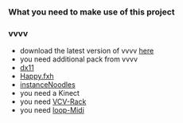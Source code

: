 ### What you need to make use of this project

### vvvv
* download the latest version of vvvv [here](https://vvvv.org/downloads)
* you need additional pack from vvvv
* [dx11](https://vvvv.org/contribution/directx11-nodes)
* [Happy.fxh](https://vvvv.org/contribution/happy.fxh)
* [instanceNoodles](https://vvvv.org/contribution/instance-noodles)
* you need a Kinect 
* you need [VCV-Rack](https://vcvrack.com/)
* you need [loop-Midi](https://www.tobias-erichsen.de/software/loopmidi.html)